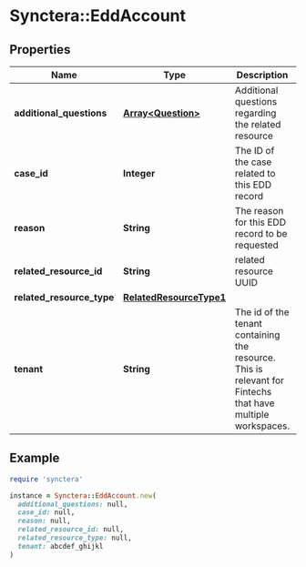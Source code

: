 # Synctera::EddAccount

## Properties

| Name | Type | Description | Notes |
| ---- | ---- | ----------- | ----- |
| **additional_questions** | [**Array&lt;Question&gt;**](Question.md) | Additional questions regarding the related resource | [optional] |
| **case_id** | **Integer** | The ID of the case related to this EDD record | [optional] |
| **reason** | **String** | The reason for this EDD record to be requested |  |
| **related_resource_id** | **String** | related resource UUID |  |
| **related_resource_type** | [**RelatedResourceType1**](RelatedResourceType1.md) |  |  |
| **tenant** | **String** | The id of the tenant containing the resource. This is relevant for Fintechs that have multiple workspaces.  | [optional] |

## Example

```ruby
require 'synctera'

instance = Synctera::EddAccount.new(
  additional_questions: null,
  case_id: null,
  reason: null,
  related_resource_id: null,
  related_resource_type: null,
  tenant: abcdef_ghijkl
)
```

